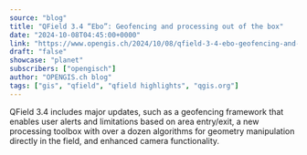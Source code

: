 ```yaml
---
source: "blog"
title: "QField 3.4 “Ebo”: Geofencing and processing out of the box"
date: "2024-10-08T04:45:00+0000"
link: "https://www.opengis.ch/2024/10/08/qfield-3-4-ebo-geofencing-and-processing-out-of-the-box/"
draft: "false"
showcase: "planet"
subscribers: ["opengisch"]
author: "OPENGIS.ch blog"
tags: ["gis", "qfield", "qfield highlights", "qgis.org"]
---
```


QField 3.4 includes major updates, such as a geofencing framework that enables user alerts and limitations based on area entry/exit, a new processing toolbox with over a dozen algorithms for geometry manipulation directly in the field, and enhanced camera functionality.
